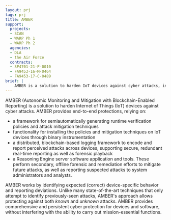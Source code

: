 ```yaml
---
layout: prj
tags: prj
title: AMBER
support:
  projects:
  - SCAN
  - WARP Ph 1
  - WARP Ph 2
  agencies:
  - DLA
  - the Air Force
  contracts:
  - SP4701-21-P-0010
  - FA9453-16-M-0464
  - FA9453-17-C-0489
brief: |
    AMBER is a solution to harden IoT devices against cyber attacks, including runtime monitoring and attack mitigation, blockchain-based security event logging, and a Reasoning Engine for offline diagnostics and mitigations.
---
```


AMBER (Autonomic Monitoring and Mitigation with Blockchain-Enabled Reporting) is a solution to harden Internet of Things (IoT) devices against cyber attacks. AMBER provides end-to-end protections, relying on:
* a framework for semiautomatically generating runtime verification policies and attack mitigation techniques
* functionality for installing the policies and mitigation techniques on IoT devices through binary instrumentation
* a distributed, blockchain-based logging framework to encode and report perceived attacks across devices, supporting 
 secure, redundant real-time reporting as well as forensic playback
* a Reasoning Engine server software application and tools. These perform secondary, offline forensic and remediation efforts to mitigate future attacks, as well as reporting suspected attacks to system administrators and analysts.

AMBER works by identifying expected (correct) device-specific behavior and reporting deviations. Unlike many state-of-the-art techniques that only attempt to identify previously-seen attacks, AMBER's approach allows protecting against both *known* and *unknown* attacks. AMBER provides comprehensive and persistent cyber protection for devices and software, without interfering with the ability to carry out mission-essential functions.
